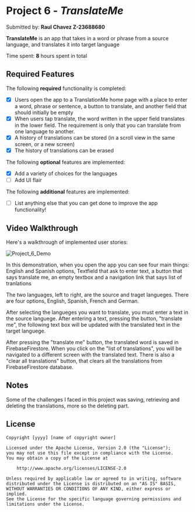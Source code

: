 # Project 6 - *TranslateMe*

Submitted by: **Raul Chavez Z-23688680**

**TranslateMe** is an app that takes in a word or phrase from a source language, and translates it into target language 

Time spent: **8** hours spent in total

## Required Features

The following **required** functionality is completed:

- [x] Users open the app to a TranslationMe home page with a place to enter a word, phrase or sentence, a button to translate, and another field that should initially be empty
- [x] When users tap translate, the word written in the upper field translates in the lower field. The requirement is only that you can translate from one language to another.
- [x] A history of translations can be stored (in a scroll view in the same screen, or a new screen)
- [x] The history of translations can be erased
 
The following **optional** features are implemented:

- [x] Add a variety of choices for the languages
- [ ] Add UI flair

The following **additional** features are implemented:

- [ ] List anything else that you can get done to improve the app functionality!

## Video Walkthrough

Here's a walkthrough of implemented user stories:

![Project_6_Demo](https://github.com/user-attachments/assets/d4ce7bc5-64e0-4ae7-b233-7ad9380bc55b)


In this demonstration, when you open the app you can see four main things: English and Spanish options, Textfield that ask to enter text, a button that says translate me, 
an empty textbox and a navigation link that says list of tranlations

The two languages, left to right, are the source and traget langueges. There are four options, English, Spanish, French and German.

After selecting the langueges you want to translate, you must enter a text in the source languege. After entering a text, pressing the button, "translate me", the following text 
box will be updated with the translated text in the target languege.

After pressing the "translate me" button, the translated word is saved in FirebaseFirestore. When you click on the "list of translations", you will be navigated to a different screen with 
the translated text. There is also a "clear all translations" button, that clears all the translations from FirebaseFirestore database.

## Notes

Some of the challenges I faced in this project was saving, retrieving and deleting the translations, more so the deleting part.

## License

    Copyright [yyyy] [name of copyright owner]

    Licensed under the Apache License, Version 2.0 (the "License");
    you may not use this file except in compliance with the License.
    You may obtain a copy of the License at

        http://www.apache.org/licenses/LICENSE-2.0

    Unless required by applicable law or agreed to in writing, software
    distributed under the License is distributed on an "AS IS" BASIS,
    WITHOUT WARRANTIES OR CONDITIONS OF ANY KIND, either express or implied.
    See the License for the specific language governing permissions and
    limitations under the License.
